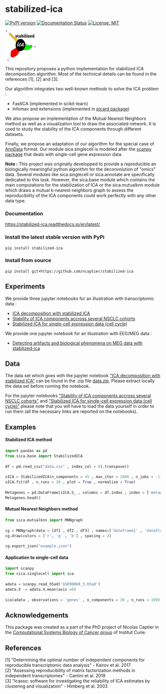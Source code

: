 # stabilized-ica
[![PyPI version](https://badge.fury.io/py/stabilized-ica.svg)](https://badge.fury.io/py/stabilized-ica)
[![Documentation Status](https://readthedocs.org/projects/stabilized-ica/badge/?version=latest)](https://stabilized-ica.readthedocs.io/en/latest/?badge=latest)
[![License: MIT](https://img.shields.io/badge/License-MIT-yellow.svg)](https://opensource.org/licenses/MIT)

<img src="docs/source/images/full_logo.png" width="100" height="100">

This repository proposes a python implementation for stabilized ICA decomposition algorithm. Most of the technical details can be found in the references [1], [2] and [3].    

Our algorithm integrates two well-known methods to solve the ICA problem :
* FastICA (implemented in scikit-learn)
* Infomax and extensions (implemented in [picard package](https://pierreablin.github.io/picard/))     
   
We also propose an implementation of the Mutual Nearest Neighbors method as well as a visualization tool to draw the associated network. It is used to study the stability of the ICA components through different datasets.   

Finally, we propose an adaptation of our algorithm for the special case of [AnnData](https://anndata.readthedocs.io/en/latest/anndata.AnnData.html) format. Our module sica.singlecell is modeled after the [scanpy package](https://scanpy.readthedocs.io/en/stable/) that deals with single-cell gene expression data.

**Note :** This project was originally developped to provide a reproducible an biologically meaningful python algorithm for the deconvolution of "omics" data. Several modules like sica.singlecell or sica.annotate are specifically dedicated to this task. However, the sica.base module which contains the main computations for the stabilization of ICA or the sica.mutualknn module which draws a mutual k-nearest neighbors graph to assess the reproducibility of the ICA components could work perfectly with any other data type.   

### Documentation

<https://stabilized-ica.readthedocs.io/en/latest/>

### Install the latest stable version with PyPi
```
pip install stabilized-ica
```

### Install from source
```
pip install git+https://github.com/ncaptier/stabilized-ica
```

## Experiments

We provide three jupyter notebooks for an illustration with transcriptomic data :
* [ICA decomposition with stabilized ICA](https://github.com/ncaptier/stabilized-ica/blob/master/examples/transcriptomic_ICA.ipynb)
* [Stability of ICA components accross several NSCLC cohorts](https://github.com/ncaptier/stabilized-ica/blob/master/examples/stability_study.ipynb)
* [Stabilized ICA for single-cell expression data (cell cycle)](https://github.com/ncaptier/stabilized-ica/blob/master/examples/cell_cycle_ICA.ipynb)   

We provide one jupyter notebook for an illustration with EEG/MEG data :
* [Detecting artifacts and biological phenomena on MEG data with stabilized-ica](https://github.com/ncaptier/stabilized-ica/blob/master/examples/sica_MEG.ipynb)

## Data

The data set which goes with the jupyter notebook ["ICA decomposition with stabilized ICA"](https://github.com/ncaptier/stabilized-ica/blob/master/examples/transcriptomic_ICA.ipynb) can be found in the .zip file [data.zip](https://github.com/ncaptier/stabilized-ica/blob/master/examples/data.zip). Please extract locally the data set before running the notebook.   

For the jupyter notebooks ["Stability of ICA components accross several NSCLC cohorts"](https://github.com/ncaptier/stabilized-ica/blob/master/examples/stability_study.ipynb) and ["Stabilized ICA for single-cell expression data (cell cycle)"](https://github.com/ncaptier/stabilized-ica/blob/master/examples/cell_cycle_ICA.ipynb) please note that you will have to load the data yourself in order to run them (all the necessary links are reported on the notebooks).   

## Examples 

#### Stabilized ICA method

```python
import pandas as pd
from sica.base import StabilizedICA

df = pd.read_csv("data.csv" , index_col = 0).transpose()

sICA = StabilizedICA(n_components = 45 , max_iter = 2000 , n_jobs = -1)
sICA.fit(df , n_runs = 30 , plot = True , normalize = True)

Metagenes = pd.DataFrame(sICA.S_ , columns = df.index , index = ['metagene ' + str(i) for i in range(sICA.S_.shape[0])])
Metagenes.head()
```

#### Mutual Nearest Neighbors method

```python
from sica.mutualknn import MNNgraph

cg = MNNgraph(data = [df1 , df2 , df3] , names=['dataframe1' , 'dataframe2' , 'dataframe3'] , k=1)
cg.draw(colors = ['r', 'g' , 'b'] , spacing = 2)

cg.export_json("example.json")
```

#### Application to single-cell data

```python
import scanpy
from sica.singlecell import ica

adata = scanpy.read_h5ad('GSE90860_3.h5ad')
adata.X -= adata.X.mean(axis =0)

ica(adata , observations = 'genes' , n_components = 30 , n_runs = 100)
```

## Acknowledgements

This package was created as a part of the PhD project of Nicolas Captier in the [Computational Systems Biology of Cancer group](http://sysbio.curie.fr) of Institut Curie.

## References

[1] "Determining the optimal number of independent components for reproducible transcriptomic data analysis" - Kairov et al. 2017   
[2] "Assessing reproducibility of matrix factorization methods in independent transcriptomes" - Cantini et al. 2019    
[3] "Icasso: software for investigating the reliability of ICA estimates by clustering and visualization" - Himberg et al. 2003
